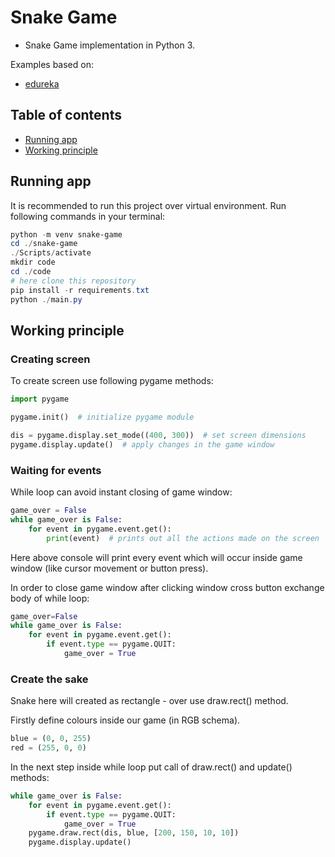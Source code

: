 #  Snake Game

- Snake Game implementation in Python 3.

Examples based on:
- [edureka](https://www.edureka.co/blog/snake-game-with-pygame/)

## Table of contents
* [Running app](#running-app)
* [Working principle](#working-principle)

## Running app

It is recommended to run this project over virtual environment. Run following commands in your terminal:
```powershell
python -m venv snake-game
cd ./snake-game
./Scripts/activate
mkdir code
cd ./code
# here clone this repository
pip install -r requirements.txt
python ./main.py
```

## Working principle

### Creating screen

To create screen use following pygame methods:
```python
import pygame

pygame.init()  # initialize pygame module

dis = pygame.display.set_mode((400, 300))  # set screen dimensions
pygame.display.update()  # apply changes in the game window
```

### Waiting for events

While loop can avoid instant closing of game window:
```python
game_over = False
while game_over is False:
    for event in pygame.event.get():
        print(event)  # prints out all the actions made on the screen
```
Here above console will print every event which will occur inside game window (like cursor movement or button press).

In order to close game window after clicking window cross button exchange body of while loop:
```python
game_over=False
while game_over is False:
    for event in pygame.event.get():
        if event.type == pygame.QUIT:
            game_over = True
```

### Create the sake

Snake here will created as rectangle - over use draw.rect() method.

Firstly define colours inside our game (in RGB schema).
```python
blue = (0, 0, 255)
red = (255, 0, 0)
```
In the next step inside while loop put call of draw.rect() and update() methods:
```python
while game_over is False:
    for event in pygame.event.get():
        if event.type == pygame.QUIT:
            game_over = True
    pygame.draw.rect(dis, blue, [200, 150, 10, 10])
    pygame.display.update()
```
